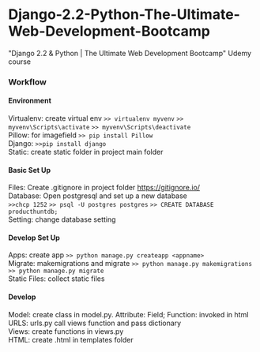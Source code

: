 # Django-2.2-Python-The-Ultimate-Web-Development-Bootcamp
"Django 2.2 &amp; Python | The Ultimate Web Development Bootcamp" Udemy course

### Workflow
#### Environment
Virtualenv: create virtual env  `>> virtualenv myvenv` `>> myvenv\Scripts\activate` `>> myvenv\Scripts\deactivate`
<br/>Pillow: for imagefield `>> pip install Pillow`
<br/>Django: `>>pip install django`
<br/>Static: create static folder in project main folder

#### Basic Set Up
Files: Create .gitignore in project folder  https://gitignore.io/
<br/>Database: Open postgresql and set up a new database  
`>>chcp 1252` `>> psql -U postgres postgres` `>> CREATE DATABASE producthuntdb;`
<br/>Setting: change database setting

#### Develop Set Up
Apps: create app  `>> python manage.py createapp <appname>`
<br/>Migrate: makemigrations and migrate  `>> python manage.py makemigrations` `>> python manage.py migrate`
<br/>Static Files: collect static files

#### Develop
Model: create class in model.py. Attribute: Field; Function: invoked in html
<br/>URLS: urls.py call views function and pass dictionary
<br/>Views: create functions in views.py
<br/>HTML: create .html in templates folder
